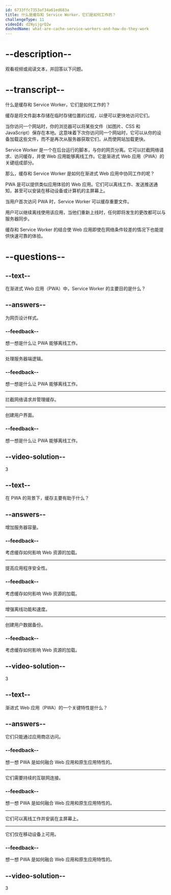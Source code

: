 ```yaml
---
id: 6733ffc7353af34a61ed683a
title: 什么是缓存和 Service Worker，它们是如何工作的？
challengeType: 11
videoId: dINyijgrQ2w
dashedName: what-are-cache-service-workers-and-how-do-they-work
---
```


# --description--

观看视频或阅读文本，并回答以下问题。

# --transcript--

什么是缓存和 Service Worker，它们是如何工作的？

缓存是将文件副本存储在临时存储位置的过程，以便可以更快地访问它们。

当你访问一个网站时，你的浏览器可以将某些文件（如图片、CSS 和 JavaScript）保存在本地。这意味着下次你访问同一个网站时，它可以从你的设备加载这些文件，而不是再次从服务器获取它们，从而使网站加载更快。

Service Worker 是一个在后台运行的脚本，与你的网页分离。它可以拦截网络请求、访问缓存，并使 Web 应用能够离线工作。它是渐进式 Web 应用（PWA）的关键组成部分。

那么，缓存和 Service Worker 是如何在渐进式 Web 应用中协同工作的呢？

PWA 是可以提供类似应用体验的 Web 应用。它们可以离线工作、发送推送通知，甚至可以安装在移动设备或计算机的主屏幕上。

当用户首次访问 PWA 时，Service Worker 可以缓存重要文件。

用户可以继续离线使用该应用，当他们重新上线时，任何即将发生的更改都可以与服务器同步。

缓存和 Service Worker 的结合使 Web 应用即使在网络条件较差的情况下也能提供快速可靠的体验。

# --questions--

## --text--

在渐进式 Web 应用（PWA）中，Service Worker 的主要目的是什么？

## --answers--

为网页设计样式。

### --feedback--

想一想是什么让 PWA 能够离线工作。

---

处理服务器端逻辑。

### --feedback--

想一想是什么让 PWA 能够离线工作。

---

拦截网络请求并管理缓存。

---

创建用户界面。

### --feedback--

想一想是什么让 PWA 能够离线工作。

## --video-solution--

3

## --text--

在 PWA 的背景下，缓存主要有助于什么？

## --answers--

增加服务器容量。

### --feedback--

考虑缓存如何影响 Web 资源的加载。

---

提高应用程序安全性。

### --feedback--

考虑缓存如何影响 Web 资源的加载。

---

增强离线功能和速度。

---

创建用户数据备份。

### --feedback--

考虑缓存如何影响 Web 资源的加载。

## --video-solution--

3

## --text--

渐进式 Web 应用（PWA）的一个关键特性是什么？

## --answers--

它们只能通过应用商店访问。

### --feedback--

想一想 PWA 是如何融合 Web 应用和原生应用特性的。

---

它们需要持续的互联网连接。

### --feedback--

想一想 PWA 是如何融合 Web 应用和原生应用特性的。

---

它们可以离线工作并安装在主屏幕上。

---

它们仅在移动设备上可用。

### --feedback--

想一想 PWA 是如何融合 Web 应用和原生应用特性的。

## --video-solution--

3

